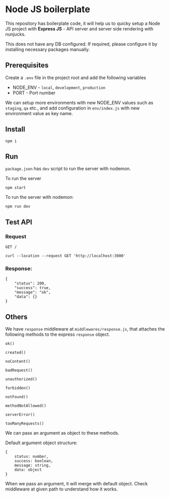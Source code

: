 # Node JS boilerplate 

This repository has boilerplate code, it will help us to quicky setup a Node JS project with **Express JS** - API server and server side rendering with nunjucks.

This does not have any DB configured. If required, please configure it by installing necessary packages manually.

## Prerequisites

Create a `.env` file in the project root and add the following variables

* NODE_ENV - `local`, `development`, `production`
* PORT - Port number

We can setup more environments with new NODE_ENV values such as `staging`, `qa` etc., and add configuration in `env/index.js` with new environment value as key name.

## Install

```
npm i
```


## Run

`package.json` has `dev` script to run the server with nodemon.

To run the server 

```
npm start
```

To run the server with nodemon:

```
npm run dev
```

## Test API

### Request

`GET /`

```
curl --location --request GET 'http://localhost:3000'
```

### Response:

```
{
    "status": 200,
    "success": true,
    "message": "ok",
    "data": {}
}
```

## Others

We have ```response``` middleware at `middlewares/response.js`, that attaches the following methods to the express `response` object.

```
ok()

created()

noContent()

badRequest()

unauthorized()

forbidden()

notFound()

methodNotAllowed()

serverError()

tooManyRequests()
````

We can pass an argument as object to these methods.

Default argument object structure:

```
{
    status: number,
    success: boolean,
    message: string,
    data: object
}
```
When we pass an argument, it will merge with default object. Check middleware at given path to understand how it works.
